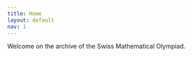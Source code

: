 ```yaml
---
title: Home
layout: default
nav: 1
---
```

Welcome on the archive of the Swiss Mathematical Olympiad.
